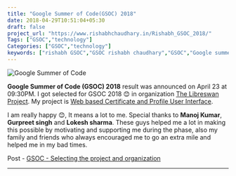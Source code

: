 ```yaml
---
title: "Google Summer of Code(GSOC) 2018"
date: 2018-04-29T10:51:04+05:30
draft: false
project_url: "https://www.rishabhchaudhary.in/Rishabh_GSOC_2018/"
Tags: ["GSOC","technology"]
Categories: ["GSOC","technology"]
keywords: ["rishabh GSOC","GSOC rishabh chaudhary","GSOC","Google summer of code Rishabh"]
---
```


![Google Summer of Code](https://rishabhchaudhary.in/gsoc-logo.svg)


**Google Summer of Code (GSOC) 2018** result was announced on April 23 at 09:30PM.
I got selected for GSOC 2018 😊 in organization [The Libreswan Project](https://libreswan.org/).
My project is [Web based Certificate and Profile User Interface](https://summerofcode.withgoogle.com/projects/#5863013991579648).

I am really happy 😊, It means a lot to me.
Special thanks to **Manoj Kumar**, **Gurpreet singh** and **Lokesh sharma**. These guys helped me a lot in making this possible by motivating and supporting me during the phase, also my family and friends who always encouraged me to go an extra mile and helped me in my bad times.


Post - [GSOC - Selecting the project and organization](https://rishabhchaudhary.in/gsoc_selecting_the_project_and_organization/)

___________________________________________
